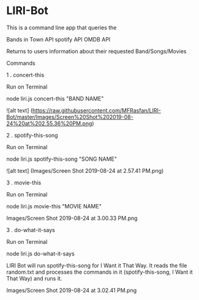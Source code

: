 # LIRI-Bot

This is a command line app that queries the 

Bands in Town API
spotify API
OMDB API

Returns to users information about their requested  Band/Songs/Movies

Commands

1 . concert-this

Run on Terminal 

node liri.js concert-this "BAND NAME"

 ![alt text] (https://raw.githubusercontent.com/MFRasfan/LIRI-Bot/master/Images/Screen%20Shot%202019-08-24%20at%202.55.36%20PM.png)

2 . spotify-this-song

Run on Terminal 

node liri.js spotify-this-song "SONG NAME"

 ![alt text] (Images/Screen Shot 2019-08-24 at 2.57.41 PM.png)

3 . movie-this

Run on Terminal 

node liri.js movie-this "MOVIE NAME"

Images/Screen Shot 2019-08-24 at 3.00.33 PM.png

3 . do-what-it-says

Run on Terminal 

node liri.js do-what-it-says


LIRI Bot will run spotify-this-song for I Want it That Way. It reads the file random.txt and processes the commands in it (spotify-this-song, I Want it That Way) and runs it.

Images/Screen Shot 2019-08-24 at 3.02.41 PM.png
